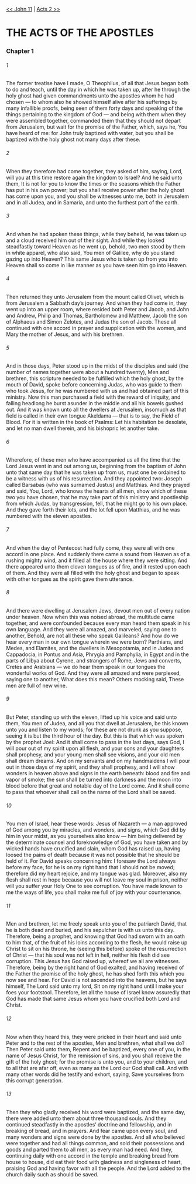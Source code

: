 [<< John 11](../John/John%2011.md)  |  [Acts 2 >>](Acts%202.md)

# THE ACTS OF THE APOSTLES
### Chapter 1
###### 1

The former treatise have I made, O Theophilus, of all that Jesus began both to do and teach, until the day in which he was taken up, after he through the holy ghost had given commandments unto the apostles whom he had chosen — to whom also he showed himself alive after his sufferings by many infallible proofs, being seen of them forty days and speaking of the things pertaining to the kingdom of God — and being with them when they were assembled together, commanded them that they should not depart from Jerusalem, but wait for the promise of the Father, which, says he, You have heard of me: for John truly baptized with water, but you shall be baptized with the holy ghost not many days after these.

###### 2
When they therefore had come together, they asked of him, saying, Lord, will you at this time restore again the kingdom to Israel? And he said unto them, It is not for you to know the times or the seasons which the Father has put in his own power; but you shall receive power after the holy ghost has come upon you, and you shall be witnesses unto me, both in Jerusalem and in all Judea, and in Samaria, and unto the furthest part of the earth.

###### 3
And when he had spoken these things, while they beheld, he was taken up and a cloud received him out of their sight. And while they looked steadfastly toward Heaven as he went up, behold, two men stood by them in white apparel, who also said, You men of Galilee, why do you stand gazing up into Heaven? This same Jesus who is taken up from you into Heaven shall so come in like manner as you have seen him go into Heaven.

###### 4
Then returned they unto Jerusalem from the mount called Olivet, which is from Jerusalem a Sabbath day’s journey. And when they had come in, they went up into an upper room, where resided both Peter and Jacob, and John and Andrew, Philip and Thomas, Bartholomew and Matthew, Jacob the son of Alphaeus and Simon Zelotes, and Judas the son of Jacob. These all continued with one accord in prayer and supplication with the women, and Mary the mother of Jesus, and with his brethren.

###### 5
And in those days, Peter stood up in the midst of the disciples and said (the number of names together were about a hundred twenty), Men and brethren, this scripture needed to be fulfilled which the holy ghost, by the mouth of David, spoke before concerning Judas, who was guide to them who took Jesus, for he was numbered with us and had obtained part of this ministry. Now this man purchased a field with the reward of iniquity, and falling headlong he burst asunder in the middle and all his bowels gushed out. And it was known unto all the dwellers at Jerusalem, insomuch as that field is called in their own tongue Akeldama — that is to say, the Field of Blood. For it is written in the book of Psalms: Let his habitation be desolate, and let no man dwell therein, and his bishopric let another take.

###### 6
Wherefore, of these men who have accompanied us all the time that the Lord Jesus went in and out among us, beginning from the baptism of John unto that same day that he was taken up from us, must one be ordained to be a witness with us of his resurrection. And they appointed two: Joseph called Barsabas (who was surnamed Justus) and Matthias. And they prayed and said, You, Lord, who knows the hearts of all men, show which of these two you have chosen, that he may take part of this ministry and apostleship from which Judas, by transgression, fell, that he might go to his own place. And they gave forth their lots, and the lot fell upon Matthias, and he was numbered with the eleven apostles.

###### 7
And when the day of Pentecost had fully come, they were all with one accord in one place. And suddenly there came a sound from Heaven as of a rushing mighty wind, and it filled all the house where they were sitting. And there appeared unto them cloven tongues as of fire, and it rested upon each of them. And they were all filled with the holy ghost and began to speak with other tongues as the spirit gave them utterance.

###### 8
And there were dwelling at Jerusalem Jews, devout men out of every nation under heaven. Now when this was noised abroad, the multitude came together, and were confounded because every man heard them speak in his own language. And they were all amazed, and marveled, saying one to another, Behold, are not all these who speak Galileans? And how do we hear every man in our own tongue wherein we were born? Parthians, and Medes, and Elamites, and the dwellers in Mesopotamia, and in Judea and Cappadocia, in Pontus and Asia, Phrygia and Pamphylia, in Egypt and in the parts of Libya about Cyrene, and strangers of Rome, Jews and converts, Cretes and Arabians — we do hear them speak in our tongues the wonderful works of God. And they were all amazed and were perplexed, saying one to another, What does this mean? Others mocking said, These men are full of new wine.

###### 9
But Peter, standing up with the eleven, lifted up his voice and said unto them, You men of Judea, and all you that dwell at Jerusalem, be this known unto you and listen to my words; for these are not drunk as you suppose, seeing it is but the third hour of the day. But this is that which was spoken by the prophet Joel: And it shall come to pass in the last days, says God, I will pour out of my spirit upon all flesh, and your sons and your daughters shall prophesy, and your young men shall see visions, and your old men shall dream dreams. And on my servants and on my handmaidens I will pour out in those days of my spirit, and they shall prophesy, and I will show wonders in heaven above and signs in the earth beneath: blood and fire and vapor of smoke; the sun shall be turned into darkness and the moon into blood before that great and notable day of the Lord come. And it shall come to pass that whoever shall call on the name of the Lord shall be saved.

###### 10
You men of Israel, hear these words: Jesus of Nazareth — a man approved of God among you by miracles, and wonders, and signs, which God did by him in your midst, as you yourselves also know — him being delivered by the determinate counsel and foreknowledge of God, you have taken and by wicked hands have crucified and slain, whom God has raised up, having loosed the pains of death because it was not possible that he should be held of it. For David speaks concerning him: I foresaw the Lord always before my face, for he is on my right hand that I should not be moved; therefore did my heart rejoice, and my tongue was glad. Moreover, also my flesh shall rest in hope because you will not leave my soul in prison, neither will you suffer your Holy One to see corruption. You have made known to me the ways of life, you shall make me full of joy with your countenance.

###### 11
Men and brethren, let me freely speak unto you of the patriarch David, that he is both dead and buried, and his sepulcher is with us unto this day. Therefore, being a prophet, and knowing that God had sworn with an oath to him that, of the fruit of his loins according to the flesh, he would raise up Christ to sit on his throne, he (seeing this before) spoke of the resurrection of Christ — that his soul was not left in hell, neither his flesh did see corruption. This Jesus has God raised up, whereof we all are witnesses. Therefore, being by the right hand of God exalted, and having received of the Father the promise of the holy ghost, he has shed forth this which you now see and hear. For David is not ascended into the heavens, but he says himself, The Lord said unto my lord, Sit on my right hand until I make your foes your footstool. Therefore, let all the house of Israel know assuredly that God has made that same Jesus whom you have crucified both Lord and Christ.

###### 12
Now when they heard this, they were pricked in their heart and said unto Peter and to the rest of the apostles, Men and brethren, what shall we do? Then Peter said unto them, Repent and be baptized, every one of you, in the name of Jesus Christ, for the remission of sins, and you shall receive the gift of the holy ghost; for the promise is unto you, and to your children, and to all that are afar off, even as many as the Lord our God shall call. And with many other words did he testify and exhort, saying, Save yourselves from this corrupt generation.

###### 13
Then they who gladly received his word were baptized, and the same day, there were added unto them about three thousand souls. And they continued steadfastly in the apostles’ doctrine and fellowship, and in breaking of bread, and in prayers. And fear came upon every soul, and many wonders and signs were done by the apostles. And all who believed were together and had all things common, and sold their possessions and goods and parted them to all men, as every man had need. And they, continuing daily with one accord in the temple and breaking bread from house to house, did eat their food with gladness and singleness of heart, praising God and having favor with all the people. And the Lord added to the church daily such as should be saved.